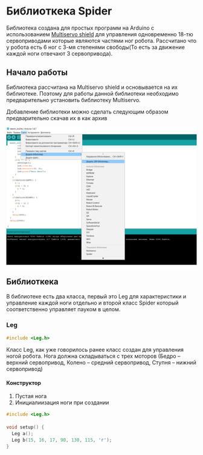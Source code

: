 # Библиоткека Spider
Библиотека создана для простых программ на Arduino с использованием [Multiservo shield](https://github.com/amperka/Multiservo) для управления одновременно 18-тю сервоприводами которые являются частями ног робота. Рассчитано что у робота есть 6 ног с 3-мя степенями свободы(То есть за движение каждой ноги отвечают 3 сервопривода).

## Начало работы
Библиотека рассчитана на Multiservo shield и основывается на их библиотеке. Поэтому для работы данной библиотеки необходимо предварительно установить библиотеку Multiservo. 

Добавление библиотеки можно сделать следующим образом предварительно скачав их в как архив

![Rus](https://github.com/Antrismus/Spider/blob/master/Illustration/Rus.png)

## Библиоткека
В библиотеке есть два класса, первый это Leg для характеристики и управление каждой ноги отдельно и второй класс Spider который соответственно управляет пауком в целом.

### Leg
```C++
#include <Leg.h>
```
Класс Leg, как уже говорилось ранее класс создан для управления ногой робота. Нога должна складываться с трех моторов (Бедро – верхний сервопривод, Колено – средний сервопривод, Ступня – нижний сервопривод)

#### Конструктор
1. Пустая нога
2. Инициалиизация ноги при создании

```C++
#include <Leg.h>

void setup() {
  Leg a();
  Leg b(15, 16, 17, 90, 130, 115, 'r');
}
```
